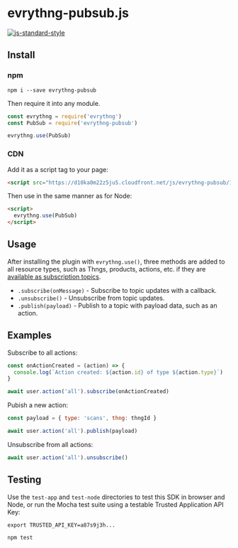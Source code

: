 # evrythng-pubsub.js

[![js-standard-style](https://cdn.rawgit.com/feross/standard/master/badge.svg)](http://standardjs.com)


## Install

### npm

```
npm i --save evrythng-pubsub
```

Then require it into any module.

```js
const evrythng = require('evrythng')
const PubSub = require('evrythng-pubsub')

evrythng.use(PubSub)
```

### CDN

Add it as a script tag to your page:

```html
<script src="https://d10ka0m22z5ju5.cloudfront.net/js/evrythng-pubsub/1.0.0/evrythng-pubsub-1.0.0.js"></script>
```

Then use in the same manner as for Node:


```html
<script>
  evrythng.use(PubSub)
</script>
```


## Usage

After installing the plugin with `evrythng.use()`, three methods are added to
all resource types, such as Thngs, products, actions, etc. if they are
[available as subscription topics](https://developers.evrythng.com/docs/pubsub#section-available-topics).

* `.subscribe(onMessage)` - Subscribe to topic updates with a callback.
* `.unsubscribe()` - Unsubscribe from topic updates.
* `.publish(payload)` - Publish to a topic with payload data, such as an action.


## Examples

Subscribe to all actions:

```js
const onActionCreated = (action) => {
  console.log(`Action created: ${action.id} of type ${action.type}`)
}

await user.action('all').subscribe(onActionCreated)
```

Pubish a new action:

```js
const payload = { type: 'scans', thng: thngId }

await user.action('all').publish(payload)
```

Unsubscribe from all actions:

```js
await user.action('all').unsubscribe()
```


## Testing

Use the `test-app` and `test-node` directories to test this SDK in browser and
Node, or run the Mocha test suite using a testable Trusted Application API Key:

```
export TRUSTED_API_KEY=a87s9j3h...

npm test
```
